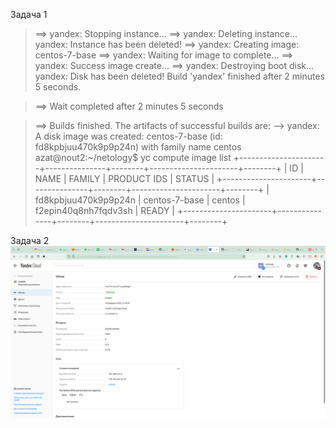 Задача 1

> ==> yandex: Stopping instance...
==> yandex: Deleting instance...
    yandex: Instance has been deleted!
==> yandex: Creating image: centos-7-base
==> yandex: Waiting for image to complete...
==> yandex: Success image create...
==> yandex: Destroying boot disk...
    yandex: Disk has been deleted!
Build 'yandex' finished after 2 minutes 5 seconds.

> ==> Wait completed after 2 minutes 5 seconds

> ==> Builds finished. The artifacts of successful builds are:
--> yandex: A disk image was created: centos-7-base (id: fd8kpbjuu470k9p9p24n) with family name centos
> azat@nout2:~/netology$ yc compute image list
+----------------------+---------------+--------+----------------------+--------+
|          ID          |     NAME      | FAMILY |     PRODUCT IDS      | STATUS |
+----------------------+---------------+--------+----------------------+--------+
| fd8kpbjuu470k9p9p24n | centos-7-base | centos | f2epin40q8nh7fqdv3sh | READY  |
+----------------------+---------------+--------+----------------------+--------+

Задача 2
![alt text](https://github.com/Azats174/devops-netology/blob/main/05-virt-04-docker-compose/hw_netology_5.4.2.png)


